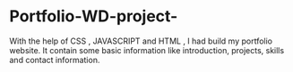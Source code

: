 # Portfolio-WD-project-
With the help of CSS , JAVASCRIPT and  HTML , I had build my portfolio website. It contain some basic information like introduction, projects,  skills and contact information.
